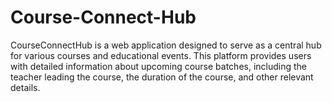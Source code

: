 # Course-Connect-Hub
CourseConnectHub is a web application designed to serve as a central hub for various courses and educational events. This platform provides users with detailed information about upcoming course batches, including the teacher leading the course, the duration of the course, and other relevant details.
